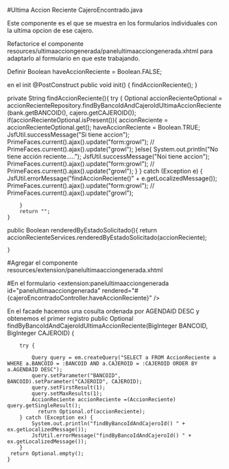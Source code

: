 #Ultima Accion Reciente CajeroEncontrado.java

Este componente es el que se muestra en los formularios individuales con la ultima opcion de ese cajero.

Refactorice el componente resources/ultimaacciongenerada/panelultimaacciongenerada.xhtml 
para adaptarlo al formulario en que este trabajando.


Definir 
  Boolean haveAccionReciente = Boolean.FALSE;


en el init
 @PostConstruct
    public void init() {
  findAccionReciente();
}

 private String findAccionReciente(){
        try {
            Optional<AccionReciente> accionRecienteOptional = accionRecienteRepository.findByBancoIdAndCajeroIdUltimaAccionReciente(bank.getBANCOID(), cajero.getCAJEROID());
            if(accionRecienteOptional.isPresent()){
                accionReciente = accionRecienteOptional.get();
                haveAccionReciente = Boolean.TRUE;
                JsfUtil.successMessage("Si tiene accion");
                 PrimeFaces.current().ajax().update("form:growl");
             //    PrimeFaces.current().ajax().update("growl");
            }else{
                System.out.println("No tiene acción reciente.....");
                JsfUtil.successMessage("Noi tiene accion");
                PrimeFaces.current().ajax().update("form:growl");
//                PrimeFaces.current().ajax().update("growl");
            }
        } catch (Exception e) {
             JsfUtil.errorMessage("findAccionReciente()" + e.getLocalizedMessage());
             PrimeFaces.current().ajax().update("form:growl");
        //    PrimeFaces.current().ajax().update("growl");
             
        }
        return "";
    }


public Boolean renderedByEstadoSolicitado(){
        return accionRecienteServices.renderedByEstadoSolicitado(accionReciente);
       
    }


 #Agregar el componente
resources/extension/panelultimaacciongenerada.xhtml



#En el formulario
  <extension:panelultimaacciongenerada id="panelultimaacciongenerada"
         rendered="#{cajeroEncontradoController.haveAccionReciente}"
  />




En el facade hacemos una cosulta ordenada por AGENDAID DESC y obtenemos el primer registro
 public Optional<AccionReciente> findByBancoIdAndCajeroIdUltimaAccionReciente(BigInteger BANCOID, BigInteger CAJEROID) {
    
        try {

            Query query = em.createQuery("SELECT a FROM AccionReciente a WHERE a.BANCOID = :BANCOID AND a.CAJEROID = :CAJEROID ORDER BY a.AGENDAID DESC");
            query.setParameter("BANCOID", BANCOID).setParameter("CAJEROID", CAJEROID);
            query.setFirstResult(1);
            query.setMaxResults(1);
            AccionReciente accionReciente =(AccionReciente) query.getSingleResult();
              return Optional.of(accionReciente);
        } catch (Exception ex) {
            System.out.println("findByBancoIdAndCajeroId() " + ex.getLocalizedMessage());
            JsfUtil.errorMessage("findByBancoIdAndCajeroId() " + ex.getLocalizedMessage());
        }
     return Optional.empty();
    }